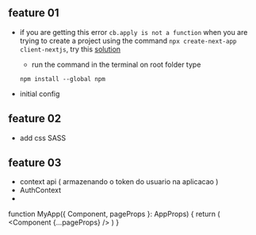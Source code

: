 ## feature 01
- if you are getting this error `cb.apply is not a function` when you are trying to create a project using the command `npx create-next-app client-nextjs`, try this [solution](https://stackoverflow.com/questions/67315860/npm-err-cb-apply-is-not-a-function-elementary-os)
    - run the command in the terminal on root folder type
    ```
    npm install --global npm
    ```

- initial config

## feature 02
- add css SASS

## feature 03 
- context api ( armazenando o token do usuario na aplicacao )
- AuthContext
- 
function MyApp({ Component, pageProps }: AppProps) {
  return (
    <AuthProvider>
      <Component {...pageProps} />
    </AuthProvider>
  )
}